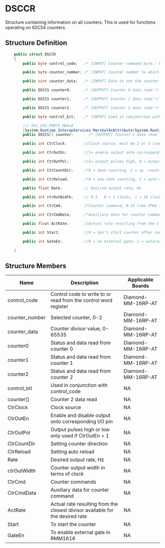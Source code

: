 # DSCCR

Structure containing information on all counters. This is used for functions operating on 82C54 counters.

## Structure Definition

```csharp
    public struct DSCCR
    {
        public byte control_code;   /* [INPUT] Counter command byte.- Refer Board manual for specifics */

        public byte counter_number; /* [INPUT] Counter number to which the settings are being applied. */

        public uint counter_data;   /* [INPUT] Data to set the counter to */

        public DSCCS counter0;      /* [OUTPUT] Counter 0 data read */

        public DSCCS counter1;      /* [OUTPUT] Counter 1 data read */

        public DSCCS counter2;      /* [OUTPUT] Counter 2 data read */

        public byte control_bit;    /* [INPUT] Used in conjunction with control_code */

        /// DSC_DIO_PORTS_MAX=8
        [System.Runtime.InteropServices.MarshalAsAttribute(System.Runtime.InteropServices.UnmanagedType.ByValArray, SizeConst = 8, ArraySubType = System.Runtime.InteropServices.UnmanagedType.Struct)]
        public DSCCS[] counter;       /* [OUTPUT] Counter 2 data read */

        public int CtrClock;        //Clock source, must be 2 or 3 (see FPGA specification for usage)

        public int CtrOutEn;        //1= enable output onto corresponding I/O pin; 0 = disable output

        public int CtrOutPol;       //1= output pulses high, 0 = output pulses low; only used if CtrOutEn = 1

        public int CtrCountDir;     /*0 = down counting, 1 = up  counting*/

        public int CtrReload;       /*0 = one-shot counting, 1 = auto-reload (repetitive counting, only works in count down mode)*/

        public float Rate;          // Desired output rate, Hz

        public int ctrOutWidth;     // 0-3   0 = 1 clocks, 1 = 10 clocks, 2 = 100 clocks, 3 = 1000 clocks , only used if  CtrOutEn = 1 and CtrClock = 2 or 3

        public int CtrCmd;          /*Counter command, 0-15 (see FPGA specification for available commands)*/

        public int CtrCmdData;      /*Auxiliary data for counter command, 0-3 (see FPGA specification for usage)*/

        public float ActRate;       //Actual rate resulting from the closest divisor available for the desired rate

        public int Start;           //0 = don’t start counter after configuration; 1 = start counter after configuration

        public int GateEn;          //0 = no external gate; 1 = external gate enabled in RMM1616
        
    }
```

## Structure Members

| Name            | Description                                                                   | Applicable Boards  |
| --------------- | ----------------------------------------------------------------------------- | ------------------ |
| control\_code   | Control code to write to or read from the control word register               | Diamond-MM-16RP-AT |
| counter\_number | Selected counter, 0-2                                                         | Diamond-MM-16RP-AT |
| counter\_data   | Counter divisor value, 0-65535                                                | Diamond-MM-16RP-AT |
| counter0        | Status and data read from counter 0                                           | Diamond-MM-16RP-AT |
| counter1        | Status and data read from counter 1                                           | Diamond-MM-16RP-AT |
| counter2        | Status and data read from counter 2                                           | Diamond-MM-16RP-AT |
| control\_bit    | Used in conjunction with control\_code                                        | NA                 |
| counter\[]      | Counter 2 data read                                                           | NA                 |
| CtrClock        | Clock source                                                                  | NA                 |
| CtrOutEn        | Enable and disable output onto corresponding I/O pin                          | NA                 |
| CtrOutPol       | Output pulses high or low only used if CtrOutEn = 1                           | NA                 |
| CtrCountDir     | Setting counter direction                                                     | NA                 |
| CtrReload       | Setting auto reload                                                           | NA                 |
| Rate            | Desired output rate, Hz                                                       | NA                 |
| ctrOutWidth     | Counter output width in terms of clock                                        | NA                 |
| CtrCmd          | Counter commands                                                              | NA                 |
| CtrCmdData      | Auxiliary data for counter command                                            | NA                 |
| ActRate         | Actual rate resulting from the closest divisor available for the desired rate | NA                 |
| Start           | To start the counter                                                          | NA                 |
| GateEn          | To enable external gate in RMM1616                                            | NA                 |
